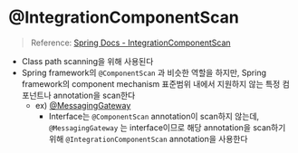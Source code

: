 # @IntegrationComponentScan

> Reference: [Spring Docs - IntegrationComponentScan](https://docs.spring.io/spring-integration/api/org/springframework/integration/annotation/IntegrationComponentScan.html)

- Class path scanning을 위해 사용된다
- Spring framework의 `@ComponentScan` 과 비슷한 역할을 하지만, Spring framework의 component mechanism 표준범위 내에서 지원하지 않는 특정 컴포넌트나 annotation을 scan한다
  - ex) [@MessagingGateway](https://docs.spring.io/spring-integration/reference/html/gateway.html#messaging-gateway-annotation)
    - Interface는 `@ComponentScan` annotation이 scan하지 않는데, `@MessagingGateway` 는 interface이므로 해당 annotation을 scan하기 위해 `@IntegrationComponentScan` annotation을 사용한다
